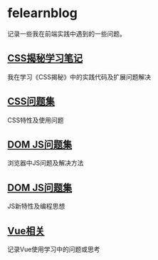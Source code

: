 # felearnblog
记录一些我在前端实践中遇到的一些问题。

## [CSS揭秘学习笔记](https://yantq-sjtu.github.io/felearnblog/cssSecret)
我在学习《CSS揭秘》中的实践代码及扩展问题解决

## [CSS问题集](https://yantq-sjtu.github.io/felearnblog/problems-css)
CSS特性及使用问题

## [DOM JS问题集](https://yantq-sjtu.github.io/felearnblog/problems-dom-js)
浏览器中JS问题及解决方法

## [DOM JS问题集](https://yantq-sjtu.github.io/felearnblog/problems-js)
JS新特性及编程思想

## [Vue相关](https://yantq-sjtu.github.io/felearnblog/vuerelated)
记录Vue使用学习中的问题或思考
